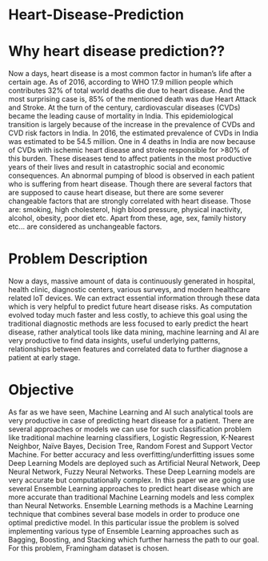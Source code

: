 # Heart-Disease-Prediction
# Why heart disease prediction??
Now a days, heart disease is a most common factor in human’s life after a certain age. As of 2016, according to WHO 17.9 million people which contributes 32% of total world deaths die due to heart disease. And the most surprising case is, 85% of the mentioned death was due Heart Attack and Stroke. At the turn of the century, cardiovascular diseases (CVDs) became the leading cause of mortality in India. This epidemiological transition is largely because of the increase in the prevalence of CVDs and CVD risk factors in India. In 2016, the estimated prevalence of CVDs in India was estimated to be 54.5 million. One in 4 deaths in India are now because of CVDs with ischemic heart disease and stroke responsible for >80% of this burden. These diseases tend to affect patients in the most productive years of their lives and result in catastrophic social and economic consequences.
An abnormal pumping of blood is observed in each patient who is suffering from heart disease. Though there are several factors that are supposed to cause heart disease, but there are some severer changeable factors that are strongly correlated with heart disease. Those are: smoking, high cholesterol, high blood pressure, physical inactivity, alcohol, obesity, poor diet etc. Apart from these, age, sex, family history etc... are considered as unchangeable factors.

# Problem Description
Now a days, massive amount of data is continuously generated in hospital, health clinic, diagnostic centers, various surveys, and modern healthcare related IoT devices. We can extract essential information through these data which is very helpful to predict future heart disease risks. As computation evolved today much faster and less costly, to achieve this goal using the traditional diagnostic methods are less focused to early predict the heart disease, rather analytical tools like data mining, machine learning and AI are very productive to find data insights, useful underlying patterns, relationships between features and correlated data to further diagnose a patient at early stage.

# Objective
As far as we have seen, Machine Learning and AI such analytical tools are very productive in case of predicting heart disease for a patient. There are several approaches or models we can use for such classification problem like traditional machine learning classifiers, Logistic Regression, K-Nearest Neighbor, Naïve Bayes, Decision Tree, Random Forest and Support Vector Machine. For better accuracy and less overfitting/underfitting issues some Deep Learning Models are deployed such as Artificial Neural Network, Deep Neural Network, Fuzzy Neural Networks. These Deep Learning models are very accurate but computationally complex. In this paper we are going use several Ensemble Learning approaches to predict heart disease which are more accurate than traditional Machine Learning models and less complex than Neural Networks.
Ensemble Learning methods is a Machine Learning technique that combines several base models in order to produce one optimal predictive model. In this particular issue the problem is solved implementing various type of Ensemble Learning approaches such as Bagging, Boosting, and Stacking which further harness the path to our goal. For this problem, Framingham dataset is chosen.
